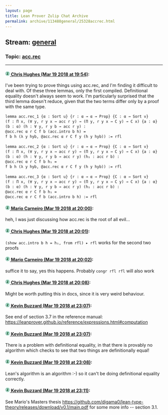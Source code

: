 ```yaml
---
layout: page
title: Lean Prover Zulip Chat Archive 
permalink: archive/113488general/25328accrec.html
---
```


## Stream: [general](index.html)
### Topic: [acc.rec](25328accrec.html)

---

#### [![Click to go to Zulip](../../assets/img/zulip2.png) Chris Hughes (Mar 19 2018 at 19:54)](https://leanprover.zulipchat.com/#narrow/stream/113488-general/topic/acc.rec/near/123928942):
I've been trying to prove things using acc.rec, and I'm finding it difficult to deal with. Of these three lemmas, only the first compiled. Definitional equality doesn't always seem to work. I'm particularly surprised that the third lemma doesn't reduce, given that the two terms differ only by a proof with the same type.
```lean
lemma acc.rec_1 {α : Sort u} {r : α → α → Prop} {C : α → Sort v}
(f : Π x, (∀ y, r y x → acc r y) → (Π y, r y x → C y) → C x) {a : α}
(b : α) (h : ∀ y, r y b → acc r y) : 
@acc.rec α r C f b (acc.intro b h) = 
f b h (λ y hyb, @acc.rec α r C f y (h y hyb)) := rfl

lemma acc.rec_2 {α : Sort u} {r : α → α → Prop} {C : α → Sort v}
(f : Π x, (∀ y, r y x → acc r y) → (Π y, r y x → C y) → C x) {a : α}
(b : α) (h : ∀ y, r y b → acc r y) (h₁ : acc r b) : 
@acc.rec α r C f b h₁ = 
f b h (λ y hyb, @acc.rec α r C f y (h y hyb)) := rfl

lemma acc.rec_3 {α : Sort u} {r : α → α → Prop} {C : α → Sort v}
(f : Π x, (∀ y, r y x → acc r y) → (Π y, r y x → C y) → C x) {a : α}
(b : α) (h : ∀ y, r y b → acc r y) (h₁ : acc r b) : 
@acc.rec α r C f b h₁ = 
@acc.rec α r C f b (acc.intro b h) := rfl
```

#### [![Click to go to Zulip](../../assets/img/zulip2.png) Mario Carneiro (Mar 19 2018 at 20:00)](https://leanprover.zulipchat.com/#narrow/stream/113488-general/topic/acc.rec/near/123929213):
heh, I was just discussing how acc.rec is the root of all evil...

#### [![Click to go to Zulip](../../assets/img/zulip2.png) Chris Hughes (Mar 19 2018 at 20:01)](https://leanprover.zulipchat.com/#narrow/stream/113488-general/topic/acc.rec/near/123929240):
`(show acc.intro b h = h₁, from rfl) ▸ rfl` works for the second two proofs

#### [![Click to go to Zulip](../../assets/img/zulip2.png) Mario Carneiro (Mar 19 2018 at 20:02)](https://leanprover.zulipchat.com/#narrow/stream/113488-general/topic/acc.rec/near/123929323):
suffice it to say, yes this happens. Probably `congr rfl rfl` will also work

#### [![Click to go to Zulip](../../assets/img/zulip2.png) Chris Hughes (Mar 19 2018 at 20:08)](https://leanprover.zulipchat.com/#narrow/stream/113488-general/topic/acc.rec/near/123929578):
Might be worth putting this in docs, since it is very weird behaviour.

#### [![Click to go to Zulip](../../assets/img/zulip2.png) Kevin Buzzard (Mar 19 2018 at 23:07)](https://leanprover.zulipchat.com/#narrow/stream/113488-general/topic/acc.rec/near/123936259):
See end of section 3.7 in the reference manual: https://leanprover.github.io/reference/expressions.html#computation

#### [![Click to go to Zulip](../../assets/img/zulip2.png) Kevin Buzzard (Mar 19 2018 at 23:07)](https://leanprover.zulipchat.com/#narrow/stream/113488-general/topic/acc.rec/near/123936268):
There is a problem with definitional equality, in that there is provably no algorithm which checks to see that two things are definitionally equal!

#### [![Click to go to Zulip](../../assets/img/zulip2.png) Kevin Buzzard (Mar 19 2018 at 23:08)](https://leanprover.zulipchat.com/#narrow/stream/113488-general/topic/acc.rec/near/123936316):
Lean's algorithm is an algorithm :-) so it can't be doing definitional equality correctly.

#### [![Click to go to Zulip](../../assets/img/zulip2.png) Kevin Buzzard (Mar 19 2018 at 23:11)](https://leanprover.zulipchat.com/#narrow/stream/113488-general/topic/acc.rec/near/123936399):
See Mario's Masters thesis https://github.com/digama0/lean-type-theory/releases/download/v0.1/main.pdf for some more info -- section 3.1.

